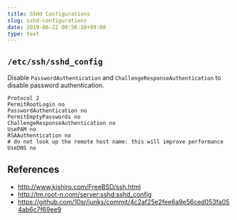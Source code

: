 ```yaml
---
title: SSHd Configurations
slug: sshd-configurations
date: 2019-06-22 00:56:18+09:00
type: text
---
```


`/etc/ssh/sshd_config`
----------------------

Disable `PasswordAuthentication` and `ChallengeResponseAuthentication` to
disable password authentication.


    Protocol 2
    PermitRootLogin no
    PasswordAuthentication no
    PermitEmptyPasswords no
    ChallengeResponseAuthentication no
    UsePAM no
    RSAAuthentication no
    # do not look up the remote host name: this will improve performance
    UseDNS no


References
----------

* <http://www.kishiro.com/FreeBSD/ssh.html>
* <http://tm.root-n.com/server:sshd:sshd_config>
* https://github.com/10sr/junks/commit/4c2af25e2fee6a9e56ced053fa054ab6c7f69ee9
